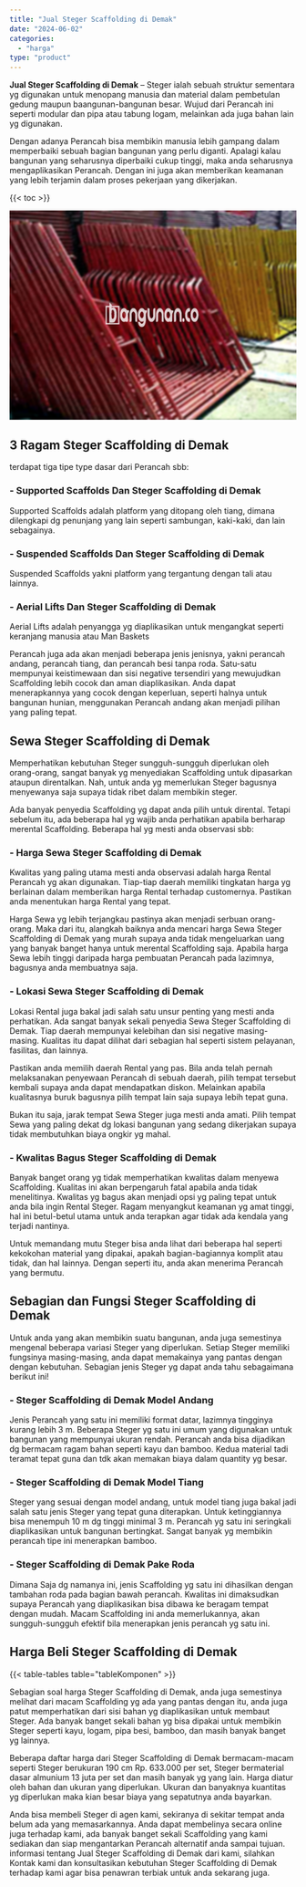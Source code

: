```yaml
---
title: "Jual Steger Scaffolding di Demak"
date: "2024-06-02"
categories: 
  - "harga"
type: "product"
---
```


**Jual Steger Scaffolding di Demak** – Steger ialah sebuah struktur sementara yg digunakan untuk menopang manusia dan material dalam pembetulan gedung maupun baangunan-bangunan besar. Wujud dari Perancah ini seperti modular dan pipa atau tabung logam, melainkan ada juga bahan lain yg digunakan.

Dengan adanya Perancah bisa membikin manusia lebih gampang dalam memperbaiki sebuah bagian bangunan yang perlu diganti. Apalagi kalau bangunan yang seharusnya diperbaiki cukup tinggi, maka anda seharusnya mengaplikasikan Perancah. Dengan ini juga akan memberikan keamanan yang lebih terjamin dalam proses pekerjaan yang dikerjakan.

{{< toc >}}

![Jual Steger Scaffolding di Demak](/images/sewa-scaffolding-steger-30.png)

## 3 Ragam Steger Scaffolding di Demak

terdapat tiga tipe type dasar dari Perancah sbb:

### \- Supported Scaffolds Dan Steger Scaffolding di Demak

Supported Scaffolds adalah platform yang ditopang oleh tiang, dimana dilengkapi dg penunjang yang lain seperti sambungan, kaki-kaki, dan lain sebagainya.

### \- Suspended Scaffolds Dan Steger Scaffolding di Demak

Suspended Scaffolds yakni platform yang tergantung dengan tali atau lainnya.

### \- Aerial Lifts Dan Steger Scaffolding di Demak

Aerial Lifts adalah penyangga yg diaplikasikan untuk mengangkat seperti keranjang manusia atau Man Baskets

Perancah juga ada akan menjadi beberapa jenis jenisnya, yakni perancah andang, perancah tiang, dan perancah besi tanpa roda. Satu-satu mempunyai keistimewaan dan sisi negative tersendiri yang mewujudkan Scaffolding lebih cocok dan aman diaplikasikan. Anda dapat menerapkannya yang cocok dengan keperluan, seperti halnya untuk bangunan hunian, menggunakan Perancah andang akan menjadi pilihan yang paling tepat.

## Sewa Steger Scaffolding di Demak

Memperhatikan kebutuhan Steger sungguh-sungguh diperlukan oleh orang-orang, sangat banyak yg menyediakan Scaffolding untuk dipasarkan ataupun direntalkan. Nah, untuk anda yg memerlukan Steger bagusnya menyewanya saja supaya tidak ribet dalam membikin steger.

Ada banyak penyedia Scaffolding yg dapat anda pilih untuk dirental. Tetapi sebelum itu, ada beberapa hal yg wajib anda perhatikan apabila berharap merental Scaffolding. Beberapa hal yg mesti anda observasi sbb:

### \- Harga Sewa Steger Scaffolding di Demak

Kwalitas yang paling utama mesti anda observasi adalah harga Rental Perancah yg akan digunakan. Tiap-tiap daerah memiliki tingkatan harga yg berlainan dalam memberikan harga Rental terhadap customernya. Pastikan anda menentukan harga Rental yang tepat.

Harga Sewa yg lebih terjangkau pastinya akan menjadi serbuan orang-orang. Maka dari itu, alangkah baiknya anda mencari harga Sewa Steger Scaffolding di Demak yang murah supaya anda tidak mengeluarkan uang yang banyak banget hanya untuk merental Scaffolding saja. Apabila harga Sewa lebih tinggi daripada harga pembuatan Perancah pada lazimnya, bagusnya anda membuatnya saja.

### \- Lokasi Sewa Steger Scaffolding di Demak

Lokasi Rental juga bakal jadi salah satu unsur penting yang mesti anda perhatikan. Ada sangat banyak sekali penyedia Sewa Steger Scaffolding di Demak. Tiap daerah mempunyai kelebihan dan sisi negative masing-masing. Kualitas itu dapat dilihat dari sebagian hal seperti sistem pelayanan, fasilitas, dan lainnya.

Pastikan anda memilih daerah Rental yang pas. Bila anda telah pernah melaksanakan penyewaan Perancah di sebuah daerah, pilih tempat tersebut kembali supaya anda dapat mendapatkan diskon. Melainkan apabila kualitasnya buruk bagusnya pilih tempat lain saja supaya lebih tepat guna.

Bukan itu saja, jarak tempat Sewa Steger juga mesti anda amati. Pilih tempat Sewa yang paling dekat dg lokasi bangunan yang sedang dikerjakan supaya tidak membutuhkan biaya ongkir yg mahal.

### \- Kwalitas Bagus Steger Scaffolding di Demak

Banyak banget orang yg tidak memperhatikan kwalitas dalam menyewa Scaffolding. Kualitas ini akan berpengaruh fatal apabila anda tidak menelitinya. Kwalitas yg bagus akan menjadi opsi yg paling tepat untuk anda bila ingin Rental Steger. Ragam menyangkut keamanan yg amat tinggi, hal ini betul-betul utama untuk anda terapkan agar tidak ada kendala yang terjadi nantinya.

Untuk memandang mutu Steger bisa anda lihat dari beberapa hal seperti kekokohan material yang dipakai, apakah bagian-bagiannya komplit atau tidak, dan hal lainnya. Dengan seperti itu, anda akan menerima Perancah yang bermutu.

## Sebagian dan Fungsi Steger Scaffolding di Demak

Untuk anda yang akan membikin suatu bangunan, anda juga semestinya mengenal beberapa variasi Steger yang diperlukan. Setiap Steger memiliki fungsinya masing-masing, anda dapat memakainya yang pantas dengan dengan kebutuhan. Sebagian jenis Steger yg dapat anda tahu sebagaimana berikut ini!

### \- Steger Scaffolding di Demak Model Andang

Jenis Perancah yang satu ini memiliki format datar, lazimnya tingginya kurang lebih 3 m. Beberapa Steger yg satu ini umum yang digunakan untuk bangunan yang mempunyai ukuran rendah. Perancah anda bisa dijadikan dg bermacam ragam bahan seperti kayu dan bamboo. Kedua material tadi teramat tepat guna dan tdk akan memakan biaya dalam quantity yg besar.

### \- Steger Scaffolding di Demak Model Tiang

Steger yang sesuai dengan model andang, untuk model tiang juga bakal jadi salah satu jenis Steger yang tepat guna diterapkan. Untuk ketinggiannya bisa menempuh 10 m dg tinggi minimal 3 m. Perancah yg satu ini seringkali diaplikasikan untuk bangunan bertingkat. Sangat banyak yg membikin perancah tipe ini menerapkan bamboo.

### \- Steger Scaffolding di Demak Pake Roda

Dimana Saja dg namanya ini, jenis Scaffolding yg satu ini dihasilkan dengan tambahan roda pada bagian bawah perancah. Kwalitas ini dimaksudkan supaya Perancah yang diaplikasikan bisa dibawa ke beragam tempat dengan mudah. Macam Scaffolding ini anda memerlukannya, akan sungguh-sungguh efektif bila menerapkan jenis perancah yg satu ini.

## Harga Beli Steger Scaffolding di Demak

{{< table-tables table="tableKomponen" >}}

Sebagian soal harga Steger Scaffolding di Demak, anda juga semestinya melihat dari macam Scaffolding yg ada yang pantas dengan itu, anda juga patut memperhatikan dari sisi bahan yg diaplikasikan untuk membaut Steger. Ada banyak banget sekali bahan yg bisa dipakai untuk membikin Steger seperti kayu, logam, pipa besi, bamboo, dan masih banyak banget yg lainnya.

Beberapa daftar harga dari Steger Scaffolding di Demak bermacam-macam seperti Steger berukuran 190 cm Rp. 633.000 per set, Steger bermaterial dasar almunium 13 juta per set dan masih banyak yg yang lain. Harga diatur oleh bahan dan ukuran yang diperlukan. Ukuran dan banyaknya kuantitas yg diperlukan maka kian besar biaya yang sepatutnya anda bayarkan.

Anda bisa membeli Steger di agen kami, sekiranya di sekitar tempat anda belum ada yang memasarkannya. Anda dapat membelinya secara online juga terhadap kami, ada banyak banget sekali Scaffolding yang kami sediakan dan siap mengantarkan Perancah alternatif anda sampai tujuan. informasi tentang Jual Steger Scaffolding di Demak dari kami, silahkan Kontak kami dan konsultasikan kebutuhan Steger Scaffolding di Demak terhadap kami agar bisa penawran terbiak untuk anda sekarang juga.
